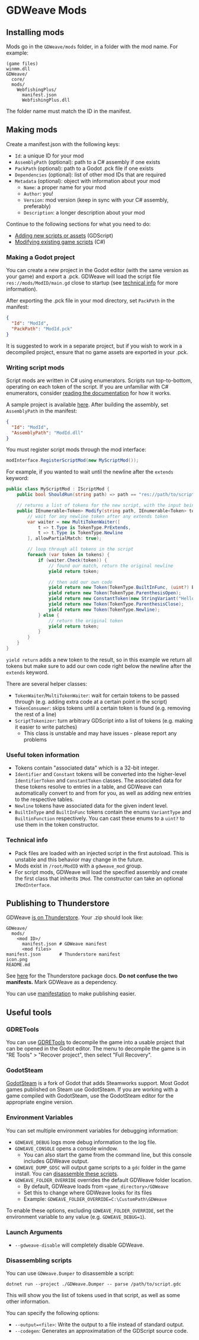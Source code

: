 # GDWeave Mods

## Installing mods

Mods go in the `GDWeave/mods` folder, in a folder with the mod name. For example:

```text
(game files)
winmm.dll
GDWeave/
  core/
  mods/
    WebfishingPlus/
      manifest.json
      WebfishingPlus.dll
```

The folder name must match the ID in the manifest.

## Making mods

Create a manifest.json with the following keys:

- `Id`: a unique ID for your mod
- `AssemblyPath` (optional): path to a C# assembly if one exists
- `PackPath` (optional): path to a Godot .pck file if one exists
- `Dependencies` (optional): list of other mod IDs that are required
- `Metadata` (optional): object with information about your mod
  - `Name`: a proper name for your mod
  - `Author`: you!
  - `Version`: mod version (keep in sync with your C# assembly, preferably)
  - `Description`: a longer description about your mod

Continue to the following sections for what you need to do:

- [Adding new scripts or assets](#making-a-godot-project) (GDScript)
- [Modifying existing game scripts](#writing-script-mods) (C#)

### Making a Godot project

You can create a new project in the Godot editor (with the same version as your game) and export a .pck. GDWeave will load the script file `res://mods/ModID/main.gd` close to startup (see [technical info](#technical-info) for more information).

After exporting the .pck file in your mod directory, set `PackPath` in the manifest:

```json
{
  "Id": "ModId",
  "PackPath": "ModId.pck"
}
```

It is suggested to work in a separate project, but if you wish to work in a decompiled project, ensure that no game assets are exported in your .pck.

### Writing script mods

Script mods are written in C# using enumerators. Scripts run top-to-bottom, operating on each token of the script. If you are unfamiliar with C# enumerators, consider [reading the documentation](https://learn.microsoft.com/en-us/dotnet/csharp/language-reference/statements/yield) for how it works.

A sample project is available [here](https://github.com/NotNite/GDWeave.Sample). After building the assembly, set `AssemblyPath` in the manifest:

```json
{
  "Id": "ModId",
  "AssemblyPath": "ModId.dll"
}
```

You must register script mods through the mod interface:

```cs
modInterface.RegisterScriptMod(new MyScriptMod());
```

For example, if you wanted to wait until the newline after the `extends` keyword:

```cs
public class MyScriptMod : IScriptMod {
    public bool ShouldRun(string path) => path == "res://path/to/script.gdc";

    // returns a list of tokens for the new script, with the input being the original script's tokens
    public IEnumerable<Token> Modify(string path, IEnumerable<Token> tokens) {
        // wait for any newline token after any extends token
        var waiter = new MultiTokenWaiter([
            t => t.Type is TokenType.PrExtends,
            t => t.Type is TokenType.Newline
        ], allowPartialMatch: true);

        // loop through all tokens in the script
        foreach (var token in tokens) {
            if (waiter.Check(token)) {
                // found our match, return the original newline
                yield return token;

                // then add our own code
                yield return new Token(TokenType.BuiltInFunc, (uint?) BuiltinFunction.TextPrint);
                yield return new Token(TokenType.ParenthesisOpen);
                yield return new ConstantToken(new StringVariant("Hello, world!"));
                yield return new Token(TokenType.ParenthesisClose);
                yield return new Token(TokenType.Newline);
            } else {
                // return the original token
                yield return token;
            }
        }
    }
}
```

`yield return` adds a new token to the result, so in this example we return all tokens but make sure to add our own code right below the newline after the `extends` keyword.

There are several helper classes:

- `TokenWaiter`/`MultiTokenWaiter`: wait for certain tokens to be passed through (e.g. adding extra code at a certain point in the script)
- `TokenConsumer`: skips tokens until a certain token is found (e.g. removing the rest of a line)
- `ScriptTokenizer`: turn arbitrary GDScript into a list of tokens (e.g. making it easier to write patches)
  - This class is unstable and may have issues - please report any problems

### Useful token information

- Tokens contain "associated data" which is a 32-bit integer.
- `Identifier` and `Constant` tokens will be converted into the higher-level `IdentifierToken` and `ConstantToken` classes. The associated data for these tokens resolve to entries in a table, and GDWeave can automatically convert to and from for you, as well as adding new entries to the respective tables.
- `Newline` tokens have associated data for the given indent level.
- `BuiltInType` and `BuiltInFunc` tokens contain the enums `VariantType` and `BuiltinFunction` respectively. You can cast these enums to a `uint?` to use them in the token constructor.

### Technical info

- Pack files are loaded with an injected script in the first autoload. This is unstable and this behavior may change in the future.
- Mods exist in `/root/ModID` with a `gdweave_mod` group.
- For script mods, GDWeave will load the specified assembly and create the first class that inherits `IMod`. The constructor can take an optional `IModInterface`.

## Publishing to Thunderstore

GDWeave [is on Thunderstore](https://thunderstore.io/c/webfishing/p/NotNet/GDWeave/). Your .zip should look like:

```text
GDWeave/
  mods/
    <mod ID>/
      manifest.json # GDWeave manifest
      <mod files>
manifest.json       # Thunderstore manifest
icon.png
README.md
```

See [here](https://thunderstore.io/c/webfishing/create/docs/) for the Thunderstore package docs. **Do not confuse the two manifests.** Mark GDWeave as a dependency.

You can use [manifestation](https://github.com/NotNite/manifestation) to make publishing easier.

## Useful tools

### GDRETools

You can use [GDRETools](https://github.com/bruvzg/gdsdecomp) to decompile the game into a usable project that can be opened in the Godot editor. The menu to decompile the game is in "RE Tools" > "Recover project", then select "Full Recovery".

### GodotSteam

[GodotSteam](https://godotsteam.com/) is a fork of Godot that adds Steamworks support. Most Godot games published on Steam use GodotSteam. If you are working with a game compiled with GodotSteam, use the GodotSteam editor for the appropriate engine version.

### Environment Variables

You can set multiple environment variables for debugging information:

- `GDWEAVE_DEBUG` logs more debug information to the log file.
- `GDWEAVE_CONSOLE` opens a console window.
  - You can also start the game from the command line, but this console includes GDWeave output.
- `GDWEAVE_DUMP_GDSC` will output game scripts to a `gdc` folder in the game install. You can [disassemble these scripts](#disassembling-scripts).
- `GDWEAVE_FOLDER_OVERRIDE` overrides the default GDWeave folder location.
  - By default, GDWeave loads from `<game_directory>/GDWeave`
  - Set this to change where GDWeave looks for its files
  - Example: `GDWEAVE_FOLDER_OVERRIDE=C:\CustomPath\GDWeave`

To enable these options, excluding `GDWEAVE_FOLDER_OVERRIDE`, set the environment variable to any value (e.g. `GDWEAVE_DEBUG=1`).

### Launch Arguments

- `--gdweave-disable` will completely disable GDWeave.

### Disassembling scripts

You can use `GDWeave.Dumper` to disassemble a script:

```shell
dotnet run --project ./GDWeave.Dumper -- parse /path/to/script.gdc
```

This will show you the list of tokens used in that script, as well as some other information.

You can specify the following options:

- `--output=<file>`: Write the output to a file instead of standard output.
- `--codegen`: Generates an approximatation of the GDScript source code.
